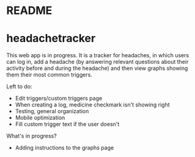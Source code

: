 # README
# headachetracker

This web app is in progress. It is a tracker for headaches, in which users can log in, add a headache (by answering relevant questions about their activity before and during the headache) and then view graphs showing them their most common triggers.

Left to do:
- Edit triggers/custom triggers page
- When creating a log, medicine checkmark isn't showing right
- Testing, general organization
- Mobile optimization
- Fill custom trigger text if the user doesn't

What's in progress?
- Adding instructions to the graphs page
